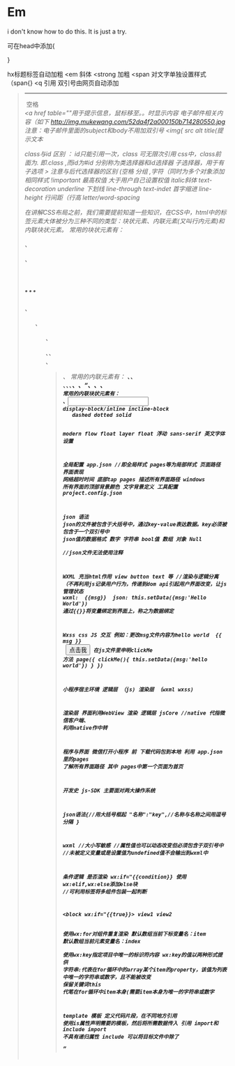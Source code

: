 # Em
i don't know how to do this. It is just a try.

可在head中添加{
<title>...</title>
<script>...</script>
<meta>
<style>...</style>
<link>
}

hx标题标签自动加粗
<em 斜体
<strong 加粗
<span 对文字单独设置样式 （span{}
<q 引用 双引号由网页自动添加
<blockquote 长文本引用
空标签 <br /> <hr /> <img />
空格 &nbsp;
<address 地址标签
<code 引用代码
<pre 引用大段代码 内可保留空格和换行符
<div
<table{
tbody
caption标签，为表格添加标题和摘要
<table summary=  摘要
}

<a href table=""用于提示信息，鼠标移至。。时显示内容
电子邮件相关内容（如下
http://img.mukewang.com/52da4f2a000150b714280550.jpg
注意：电子邮件里面的subject和body不用加双引号
<img{
src alt title(提示文本

<form method="post/get" action="" 表单
<input   type="text/ password/ textarea/        name=" " value="网页中的提示内容"
        type="radio(单选框） checkbox(复选框）  selected="selected"
      multiple="multiple"
    type="submit reset
    placeholder 提供可描述输入字段预期值的提示信息（hint）。
该提示会在输入字段为空时显示，并会在字段获得焦点时消失  
   <lable 标签 
  
css
<link href="style.css" rel="stylesheet" type="text/css" />
class与id 区别 ： id只能引用一次，class 可无限次引用
css中，class前面为. 即.class ,而id为#id     分别称为类选择器和id选择器
子选择器，用于有子选项 >
注意与后代选择器的区别  (空格
分组 ,字符（同时为多个对象添加相同样式
!important 最高权值   大于用户自己设置权值
italic斜体  text-decoration   underline 下划线 line-through
text-indet 首字缩进
line-height 行间距（行高
letter/word-spacing

在讲解CSS布局之前，我们需要提前知道一些知识，在CSS中，html中的标签元素大体被分为三种不同的类型：块状元素、内联元素(又叫行内元素)和内联块状元素。
常用的块状元素有：
<div>、<p>、<h1>...<h6>、<ol>、<ul>、<dl>、<table>、<address>、<blockquote> 、<form>
常用的内联元素有：
<a>、<span>、<br>、<i>、<em>、<strong>、<label>、<q>、<var>、<cite>、<code>
常用的内联块状元素有：
<img>、<input>
display-block/inline incline-block
   dashed dotted solid
        
modern flow float layer
float 浮动
sans-serif 英文字体设置









全局配置 app.json   //即全局样式 pages等为局部样式
        页面路径 界面表现 网络超时时间 底部tap
        pages 描述所有界面路径
        windows 所有界面的顶部背景颜色 文字背景定义
工具配置 project.config.json

json 语法
        json的文件被包含于大括号中，通过key-value表达数据。key必须被包含于一个双引号中
   json值的数据格式
   数字
   字符串
   bool值
   数组
   对象
   Null   
   //json文件无法使用注释
   
WXML  充当html作用
        view button text 等
   //渲染与逻辑分离 （不再利用js记录用户行为，传递到dom api引起用户界面改变，让js管理状态
 wxml:   <text> {{msg}} </text>
 json:  this.setData({msg:'Hello World'})
 通过{{}}将变量绑定到界面上，称之为数据绑定
 
 Wxss css 
 JS 交互
 例如：更改msg文件内容为hello world
 <view> {{ msg }} </view>
 <button bindtap="clickMe">点击我</button>
 在js文件里申明clickMe 方法
 page({
        clickMe(){
        this.setData({msg:'hello world'})
        }
      })
      
      
小程序宿主环境 
逻辑层 （js)
渲染层 （wxml wxss)

渲染层 界面利用WebView 渲染
逻辑层 jsCore                     //native 代指微信客户端、
利用native作中转

程序与界面 
微信打开小程序 前 下载代码包到本地
利用 app.json 里的pages 了解所有界面路径
        其中 pages中第一个页面为首页
        
开发史
js-SDK
主要面对两大操作系统

json语法{//用大括号框起
"名称":"key",//名称与名称之间用逗号分隔
}

wxml 
//大小写敏感
//属性值也可以动态改变但必须包含于双引号中
//未被定义变量或是设置值为undefined值不会输出到wxml中

条件逻辑
        是否渲染 wx:if="{{condition}}
    使用wx:elif,wx:else添加else块
        //可利用标签将多组件包装一起判断
        
<block wx:if="{{true}}>
              <view>view1</view>
              <view>view2</view>
</block>    
    使用wx:for对组件重复渲染
        默认数组当前下标变量名：item
        默认数组当前元素变量名：index                   
     使用wx:key指定项目中唯一的标识符内容
         wx:key的值以两种形式提供
              字符串:代表在for循环中的array某个item的property，该值为列表中唯一的字符串或数字，且不能被改变
              保留关键词this 代笔在for循环中item本身(需要item本身为唯一的字符串或数字

template 模板
    定义代码片段，在不同地方引用
    使用is属性声明需要的模板，然后将所需数据传入
引用 import和include
import 不具有递归属性
include 可以将目标文件中除了 <template/> <wxs/> 外的整个代码引入，相当于拷贝代码
        
